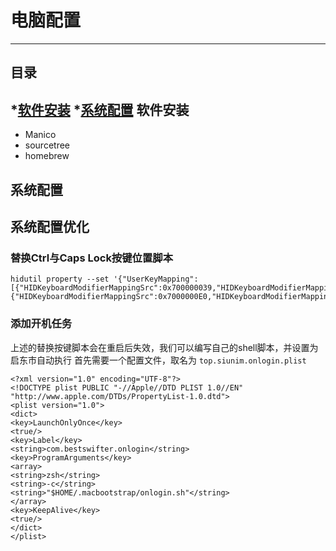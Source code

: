 电脑配置
==============

****
## 目录

*[软件安装](#软件安装)
*[系统配置](#系统配置)
软件安装
------
* Manico
* sourcetree
* homebrew 

系统配置
-----
## 系统配置优化
### 替换Ctrl与Caps Lock按键位置脚本
```
hidutil property --set '{"UserKeyMapping":[{"HIDKeyboardModifierMappingSrc":0x700000039,"HIDKeyboardModifierMappingDst":0x7000000E0},{"HIDKeyboardModifierMappingSrc":0x7000000E0,"HIDKeyboardModifierMappingDst":0x700000039}]}'`
```
### 添加开机任务
上述的替换按键脚本会在重启后失效，我们可以编写自己的shell脚本，并设置为启东市自动执行
首先需要一个配置文件，取名为 ```top.siunim.onlogin.plist```
```
<?xml version="1.0" encoding="UTF-8"?>
<!DOCTYPE plist PUBLIC "-//Apple//DTD PLIST 1.0//EN" "http://www.apple.com/DTDs/PropertyList-1.0.dtd">
<plist version="1.0">
<dict>
<key>LaunchOnlyOnce</key>
<true/>
<key>Label</key>
<string>com.bestswifter.onlogin</string>
<key>ProgramArguments</key>
<array>
<string>zsh</string>
<string>-c</string>
<string>"$HOME/.macbootstrap/onlogin.sh"</string>
</array>
<key>KeepAlive</key>
<true/>
</dict>
</plist>
```
